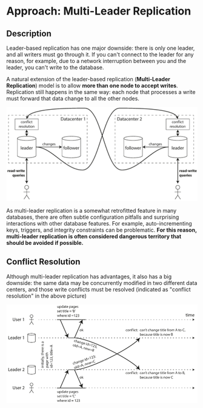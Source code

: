 # Approach: Multi-Leader Replication

## Description

Leader-based replication has one major downside: there is only one leader, and all writers must go through it. If you can't connect to the leader for any reason, for example, due to a network interruption between you and the leader, you can't write to the database.

A natural extension of the leader-based replication (**Multi-Leader Replication**) model is to allow **more than one node to accept writes**. Replication still happens in the same way: each node that processes a write must forward that data change to all the other nodes.

![](approach_multi_leader_replication/image2.png)

As multi-leader replication is a somewhat retrofitted feature in many databases, there are often subtle configuration pitfalls and surprising interactions with other database features. For example, auto-incrementing keys, triggers, and integrity constraints can be problematic. **For this reason, multi-leader replication is often considered dangerous territory that should be avoided if possible.**

## Conflict Resolution

Although multi-leader replication has advantages, it also has a big downside: the same data may be concurrently modified in two different data centers, and those write conflicts must be resolved (indicated as "conflict resolution" in the above picture)

![](approach_multi_leader_replication/image1.png)
